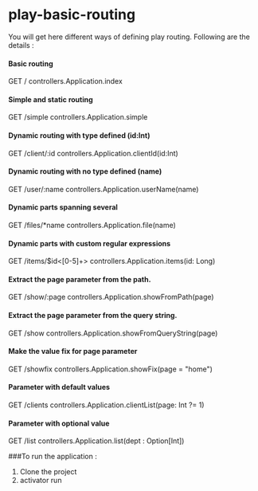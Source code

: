 # play-basic-routing
You will get here different ways of defining play routing. Following are the details :
#### Basic routing
GET   /                    controllers.Application.index

#### Simple and static routing
GET   /simple              controllers.Application.simple

#### Dynamic routing with type defined (id:Int)
GET   /client/:id          controllers.Application.clientId(id:Int)

#### Dynamic routing with no type defined (name)
GET   /user/:name          controllers.Application.userName(name)

#### Dynamic parts spanning several
GET   /files/*name         controllers.Application.file(name)

#### Dynamic parts with custom regular expressions
GET   /items/$id<[0-5]+>   controllers.Application.items(id: Long)

#### Extract the page parameter from the path.
GET   /show/:page          controllers.Application.showFromPath(page)

#### Extract the page parameter from the query string.
GET   /show                controllers.Application.showFromQueryString(page)

#### Make the value fix for page parameter
GET   /showfix             controllers.Application.showFix(page = "home")

#### Parameter with default values
GET   /clients             controllers.Application.clientList(page: Int ?= 1)

#### Parameter with optional value
GET   /list                controllers.Application.list(dept : Option[Int])

###To run the application : 
1. Clone the project
2. activator run
